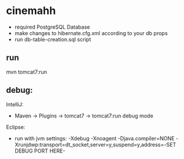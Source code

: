 # cinemahh

- required PostgreSQL Database
- make changes to hibernate.cfg.xml according to your db props
- run db-table-creation.sql script

run
-
mvn tomcat7:run

debug:
-
IntelliJ:
 - Maven -> Plugins -> tomcat7 -> tomcat7:run debug mode

Eclipse: 
- run with jvm settings: -Xdebug -Xnoagent -Djava.compiler=NONE -Xrunjdwp:transport=dt_socket,server=y,suspend=y,address=-SET DEBUG PORT HERE-
